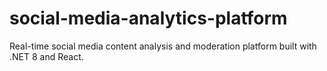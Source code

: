 # social-media-analytics-platform
Real-time social media content analysis and moderation platform built with .NET 8 and React.
